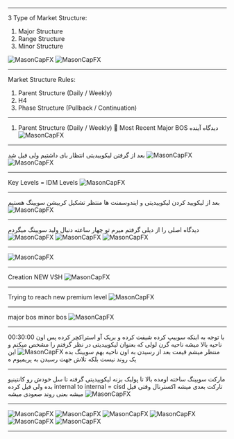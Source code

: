 ___
3 Type of Market Structure:
1. Major Structure
2. Range Structure
3. Minor Structure

![MasonCapFX](https://www.tradingview.com/x/J1NLXfY5/ "MasonCapFX")
![MasonCapFX](https://www.tradingview.com/x/GT9xHfVR/ "MasonCapFX")
___
Market Structure Rules:
1. Parent Structure (Daily / Weekly)
2. H4
3. Phase Structure (Pullback / Continuation)
___
1. Parent Structure (Daily / Weekly)
🔴 Most Recent Major BOS
دیدگاه آینده
![MasonCapFX](https://www.tradingview.com/x/w6U7y14K/ "MasonCapFX")
___
بعد از گرفتن لیکوییدیتی 
انتظار بای داشتیم
ولی فیل شد
![MasonCapFX](https://www.tradingview.com/x/Hmae4Wxr/ "MasonCapFX")
![MasonCapFX](https://www.tradingview.com/x/8vm3FzZt/ "MasonCapFX")
___
Key Levels = IDM Levels 
![MasonCapFX](https://www.tradingview.com/x/puu0Rs55/ "MasonCapFX")
___
بعد از لیکویید کردن لیکوییدیتی و ایندوسمنت ها منتظر تشکیل کرییشن سویینگ هستیم
![MasonCapFX](https://www.tradingview.com/x/cyg8cL9c/ "MasonCapFX")
___
دیدگاه اصلی را از دیلی گرفتم
میرم تو چهار ساعته دنبال ولید سویینگ میگردم
![MasonCapFX](https://www.tradingview.com/x/nctsDyM5/ "MasonCapFX")
![MasonCapFX](https://www.tradingview.com/x/QX0lT2Wv/ "MasonCapFX")
![MasonCapFX](https://www.tradingview.com/x/YV0jJPxC/ "MasonCapFX")
___
![MasonCapFX](https://www.tradingview.com/x/mzDWkyAi/ "MasonCapFX")
___
Creation NEW VSH
![MasonCapFX](https://www.tradingview.com/x/Rs6B5pDi/ "MasonCapFX")
___
Trying to reach new premium level
![MasonCapFX](https://www.tradingview.com/x/TAajFxf6/ "MasonCapFX")
___
major bos
minor bos
![MasonCapFX](https://www.tradingview.com/x/MuiMPHrD/ "MasonCapFX")
___
00:30:00
با توجه به اینکه سوییپ کرده
شیفت کرده
و بریک آو استراکچر کرده
پس اون ناحیه بالا میشه ناحیه گرن
لولی که بعنوان لیکوییدیتی در نظر گرفتم را مشخص میکنم و منتظر میشم قیمت بعد از رسیدن به اون ناحیه بهم سویینگ بده
![MasonCapFX](https://www.tradingview.com/x/B9nV5vD4/ "MasonCapFX")
این یک روند نیست بلکه تلاش جهت رسیدن به پریمیوم ه
___
مارکت سویینگ ساخته
اومده بالا تا پولبک بزنه
لیکوییدیتی گرفته تا سل خودش رو کانتینیو بده
ولی فیل کرده
internal to internal = cisd
تارکت بعدی میشه اکسترنال
وقتی فیل میشه بعنی روند صعودی میشه
![MasonCapFX](https://www.tradingview.com/x/EOkD5HYt/ "MasonCapFX")
___
![MasonCapFX](https://www.tradingview.com/x/pVMgfluI/ "MasonCapFX")
![MasonCapFX](https://www.tradingview.com/x/N723ffu8/ "MasonCapFX")
![MasonCapFX](https://www.tradingview.com/x/2fzjF4Z7/ "MasonCapFX")
![MasonCapFX](https://www.tradingview.com/x/IxbvlOSD/ "MasonCapFX")
![MasonCapFX](https://www.tradingview.com/x/MT2WCyFq/ "MasonCapFX")
![MasonCapFX](https://www.tradingview.com/x/wvCIE8kb/ "MasonCapFX")
___
